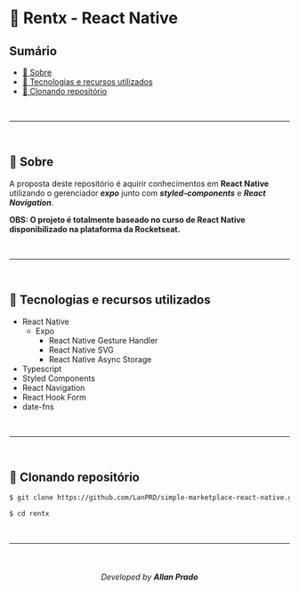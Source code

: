 # 🚀 Rentx - React Native

## Sumário

- [📖 Sobre](#-sobre)
- [💾 Tecnologias e recursos utilizados](#-Tecnologias-e-recursos-utilizados)
- [📁 Clonando repositório](#-Clonando-repositório)
<!-- - [🚧 Projeto](#-projeto) -->

<br>

---

<br>

## 📖 Sobre

A proposta deste repositório é aquirir conhecimentos em **React Native** utilizando o gerenciador **_expo_** junto com **_styled-components_** e **_React Navigation_**.

**OBS: O projeto é totalmente baseado no curso de React Native disponibilizado na plataforma da Rocketseat.**

<br>

---

<br>

## 💾 Tecnologias e recursos utilizados

- React Native
  - Expo
    - React Native Gesture Handler
    - React Native SVG
    - React Native Async Storage
- Typescript
- Styled Components
- React Navigation
- React Hook Form
- date-fns

<br>

---

<br>

## 📁 Clonando repositório

```bash
$ git clone https://github.com/LanPRD/simple-marketplace-react-native.git

$ cd rentx
```

<br>

---

<br>
<h6 align="center" font-size="11">Developed by <strong>Allan Prado</strong></h6>
